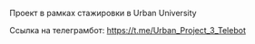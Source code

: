 Проект в рамках стажировки в Urban University

Ссылка на телеграмбот:  https://t.me/Urban_Project_3_Telebot
